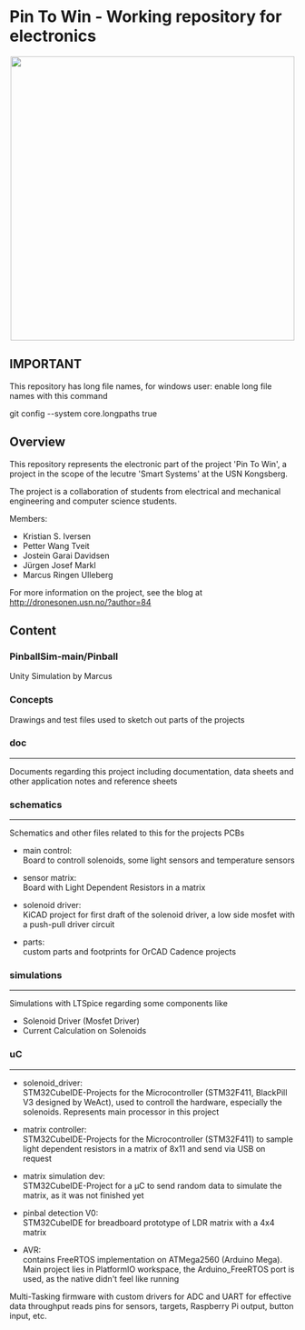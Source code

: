 # Pin To Win - Working repository for electronics


<p align="center">
  <img src="images/IMG_3024.JPG" width="500px">
</p>



## IMPORTANT

This repository has long file names, for windows user: enable long file names with this command

git config --system core.longpaths true



## Overview

This repository represents the electronic part of the project 'Pin To Win', a project in the scope of the lecutre 'Smart Systems' at the USN Kongsberg. 

The project is a collaboration of students from electrical and mechanical engineering and computer science students. 

Members: 
* Kristian S. Iversen
* Petter Wang Tveit
* Jostein Garai Davidsen
* Jürgen Josef Markl
* Marcus Ringen Ulleberg

For more information on the project, see the blog at http://dronesonen.usn.no/?author=84

## Content

### PinballSim-main/Pinball 
Unity Simulation by Marcus

### Concepts

Drawings and test files used to sketch out parts of the projects

### doc
---
Documents regarding this project including documentation, data sheets and other application notes and reference sheets

### schematics
---

Schematics and other files related to this for the projects PCBs

* main control:  
Board to controll solenoids, some light sensors and temperature sensors

* sensor matrix:  
Board with Light Dependent Resistors in a matrix

* solenoid driver:  
KiCAD project for first draft of the solenoid driver, a low side mosfet with a push-pull driver circuit

* parts:  
custom parts and footprints for OrCAD Cadence projects

### simulations
---
Simulations with LTSpice regarding some components like 
* Solenoid Driver (Mosfet Driver)
* Current Calculation on Solenoids


### uC
---
* solenoid_driver:  
STM32CubeIDE-Projects for the Microcontroller (STM32F411,  BlackPill V3 designed by WeAct), used to controll the hardware, especially the solenoids. Represents main processor in this project

* matrix controller:  
STM32CubeIDE-Projects for the Microcontroller (STM32F411) to sample light dependent resistors in a matrix of 8x11 and send via USB on request

* matrix simulation dev:  
STM32CubeIDE-Project for a µC to send random data to simulate the matrix, as it was not finished yet

* pinbal detection V0:  
STM32CubeIDE for breadboard prototype of LDR matrix with a 4x4 matrix

* AVR:  
contains FreeRTOS implementation on ATMega2560 (Arduino Mega). Main project lies in PlatformIO workspace, the Arduino_FreeRTOS port is used, as the native didn't feel like running

Multi-Tasking firmware with custom drivers for ADC and UART for effective data throughput
reads pins for sensors, targets, Raspberry Pi output, button input, etc. 






